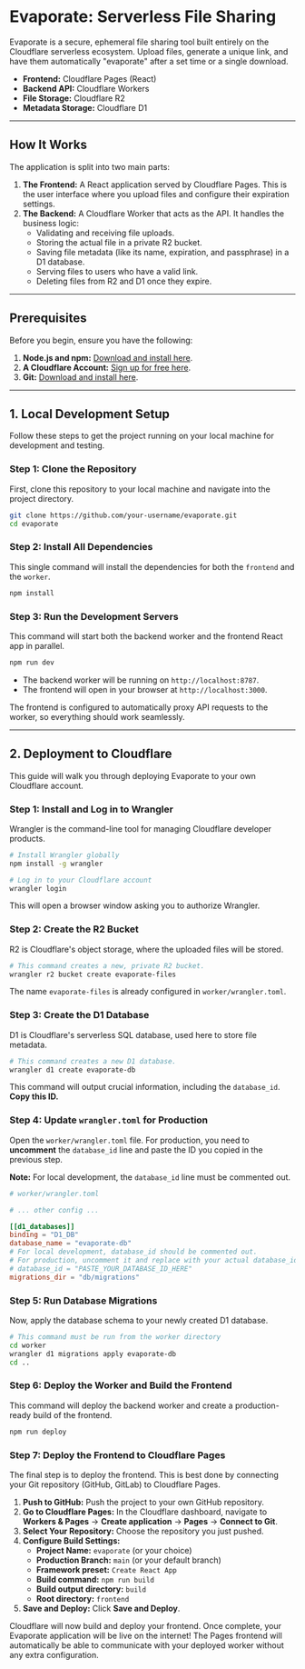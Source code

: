 # Evaporate: Serverless File Sharing

Evaporate is a secure, ephemeral file sharing tool built entirely on the Cloudflare serverless ecosystem. Upload files, generate a unique link, and have them automatically "evaporate" after a set time or a single download.

- **Frontend:** Cloudflare Pages (React)
- **Backend API:** Cloudflare Workers
- **File Storage:** Cloudflare R2
- **Metadata Storage:** Cloudflare D1

---

## How It Works

The application is split into two main parts:

1.  **The Frontend:** A React application served by Cloudflare Pages. This is the user interface where you upload files and configure their expiration settings.
2.  **The Backend:** A Cloudflare Worker that acts as the API. It handles the business logic:
    - Validating and receiving file uploads.
    - Storing the actual file in a private R2 bucket.
    - Saving file metadata (like its name, expiration, and passphrase) in a D1 database.
    - Serving files to users who have a valid link.
    - Deleting files from R2 and D1 once they expire.

---

## Prerequisites

Before you begin, ensure you have the following:

1.  **Node.js and npm:** [Download and install here](https://nodejs.org/).
2.  **A Cloudflare Account:** [Sign up for free here](https://dash.cloudflare.com/sign-up).
3.  **Git:** [Download and install here](https://git-scm.com/).

---

## 1. Local Development Setup

Follow these steps to get the project running on your local machine for development and testing.

### Step 1: Clone the Repository

First, clone this repository to your local machine and navigate into the project directory.

```bash
git clone https://github.com/your-username/evaporate.git
cd evaporate
```

### Step 2: Install All Dependencies

This single command will install the dependencies for both the `frontend` and the `worker`.

```bash
npm install
```

### Step 3: Run the Development Servers

This command will start both the backend worker and the frontend React app in parallel.

```bash
npm run dev
```

- The backend worker will be running on `http://localhost:8787`.
- The frontend will open in your browser at `http://localhost:3000`.

The frontend is configured to automatically proxy API requests to the worker, so everything should work seamlessly.

---

## 2. Deployment to Cloudflare

This guide will walk you through deploying Evaporate to your own Cloudflare account.

### Step 1: Install and Log in to Wrangler

Wrangler is the command-line tool for managing Cloudflare developer products.

```bash
# Install Wrangler globally
npm install -g wrangler

# Log in to your Cloudflare account
wrangler login
```

This will open a browser window asking you to authorize Wrangler.

### Step 2: Create the R2 Bucket

R2 is Cloudflare's object storage, where the uploaded files will be stored.

```bash
# This command creates a new, private R2 bucket.
wrangler r2 bucket create evaporate-files
```

The name `evaporate-files` is already configured in `worker/wrangler.toml`.

### Step 3: Create the D1 Database

D1 is Cloudflare's serverless SQL database, used here to store file metadata.

```bash
# This command creates a new D1 database.
wrangler d1 create evaporate-db
```

This command will output crucial information, including the `database_id`. **Copy this ID.**

### Step 4: Update `wrangler.toml` for Production

Open the `worker/wrangler.toml` file. For production, you need to **uncomment** the `database_id` line and paste the ID you copied in the previous step.

**Note:** For local development, the `database_id` line must be commented out.

```toml
# worker/wrangler.toml

# ... other config ...

[[d1_databases]]
binding = "D1_DB"
database_name = "evaporate-db"
# For local development, database_id should be commented out.
# For production, uncomment it and replace with your actual database_id.
# database_id = "PASTE_YOUR_DATABASE_ID_HERE"
migrations_dir = "db/migrations"
```

### Step 5: Run Database Migrations

Now, apply the database schema to your newly created D1 database.

```bash
# This command must be run from the worker directory
cd worker
wrangler d1 migrations apply evaporate-db
cd ..
```

### Step 6: Deploy the Worker and Build the Frontend

This command will deploy the backend worker and create a production-ready build of the frontend.

```bash
npm run deploy
```

### Step 7: Deploy the Frontend to Cloudflare Pages

The final step is to deploy the frontend. This is best done by connecting your Git repository (GitHub, GitLab) to Cloudflare Pages.

1.  **Push to GitHub:** Push the project to your own GitHub repository.
2.  **Go to Cloudflare Pages:** In the Cloudflare dashboard, navigate to **Workers & Pages** -> **Create application** -> **Pages** -> **Connect to Git**.
3.  **Select Your Repository:** Choose the repository you just pushed.
4.  **Configure Build Settings:**
    - **Project Name:** `evaporate` (or your choice)
    - **Production Branch:** `main` (or your default branch)
    - **Framework preset:** `Create React App`
    - **Build command:** `npm run build`
    - **Build output directory:** `build`
    - **Root directory:** `frontend`
5.  **Save and Deploy:** Click **Save and Deploy**.

Cloudflare will now build and deploy your frontend. Once complete, your Evaporate application will be live on the internet! The Pages frontend will automatically be able to communicate with your deployed worker without any extra configuration.
